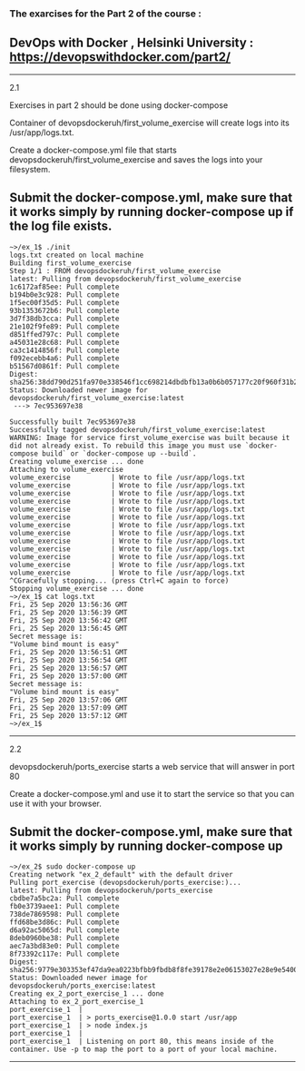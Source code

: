### The exarcises for the Part 2 of the course : 

## DevOps with Docker , Helsinki University : https://devopswithdocker.com/part2/

-------------------------------------------------------
2.1

Exercises in part 2 should be done using docker-compose

Container of devopsdockeruh/first_volume_exercise will create logs into its /usr/app/logs.txt.

Create a docker-compose.yml file that starts devopsdockeruh/first_volume_exercise and saves the logs into your filesystem.

Submit the docker-compose.yml, make sure that it works simply by running docker-compose up if the log file exists.
-------------------------------------------------------
```
~>/ex_1$ ./init
logs.txt created on local machine
Building first_volume_exercise
Step 1/1 : FROM devopsdockeruh/first_volume_exercise
latest: Pulling from devopsdockeruh/first_volume_exercise
1c6172af85ee: Pull complete
b194b0e3c928: Pull complete
1f5ec00f35d5: Pull complete
93b1353672b6: Pull complete
3d7f38db3cca: Pull complete
21e102f9fe89: Pull complete
d851ffed797c: Pull complete
a45031e28c68: Pull complete
ca3c1414856f: Pull complete
f092ecebb4a6: Pull complete
b51567d0861f: Pull complete
Digest: sha256:38dd790d251fa970e338546f1cc698214dbdbfb13a0b6b057177c20f960f31b2
Status: Downloaded newer image for devopsdockeruh/first_volume_exercise:latest
 ---> 7ec953697e38

Successfully built 7ec953697e38
Successfully tagged devopsdockeruh/first_volume_exercise:latest
WARNING: Image for service first_volume_exercise was built because it did not already exist. To rebuild this image you must use `docker-compose build` or `docker-compose up --build`.
Creating volume_exercise ... done
Attaching to volume_exercise
volume_exercise          | Wrote to file /usr/app/logs.txt
volume_exercise          | Wrote to file /usr/app/logs.txt
volume_exercise          | Wrote to file /usr/app/logs.txt
volume_exercise          | Wrote to file /usr/app/logs.txt
volume_exercise          | Wrote to file /usr/app/logs.txt
volume_exercise          | Wrote to file /usr/app/logs.txt
volume_exercise          | Wrote to file /usr/app/logs.txt
volume_exercise          | Wrote to file /usr/app/logs.txt
volume_exercise          | Wrote to file /usr/app/logs.txt
volume_exercise          | Wrote to file /usr/app/logs.txt
volume_exercise          | Wrote to file /usr/app/logs.txt
volume_exercise          | Wrote to file /usr/app/logs.txt
volume_exercise          | Wrote to file /usr/app/logs.txt
^CGracefully stopping... (press Ctrl+C again to force)
Stopping volume_exercise ... done
~>/ex_1$ cat logs.txt
Fri, 25 Sep 2020 13:56:36 GMT
Fri, 25 Sep 2020 13:56:39 GMT
Fri, 25 Sep 2020 13:56:42 GMT
Fri, 25 Sep 2020 13:56:45 GMT
Secret message is:
"Volume bind mount is easy"
Fri, 25 Sep 2020 13:56:51 GMT
Fri, 25 Sep 2020 13:56:54 GMT
Fri, 25 Sep 2020 13:56:57 GMT
Fri, 25 Sep 2020 13:57:00 GMT
Secret message is:
"Volume bind mount is easy"
Fri, 25 Sep 2020 13:57:06 GMT
Fri, 25 Sep 2020 13:57:09 GMT
Fri, 25 Sep 2020 13:57:12 GMT
~>/ex_1$ 
```
----------------------------------------------------


2.2

devopsdockeruh/ports_exercise starts a web service that will answer in port 80

Create a docker-compose.yml and use it to start the service so that you can use it with your browser.

Submit the docker-compose.yml, make sure that it works simply by running docker-compose up
-----------------------------------------------------------
```
~>/ex_2$ sudo docker-compose up 
Creating network "ex_2_default" with the default driver
Pulling port_exercise (devopsdockeruh/ports_exercise:)...
latest: Pulling from devopsdockeruh/ports_exercise
cbdbe7a5bc2a: Pull complete
fb0e3739aee1: Pull complete
738de7869598: Pull complete
ffd68be3d86c: Pull complete
d6a92ac5065d: Pull complete
8deb0960be38: Pull complete
aec7a3bd83e0: Pull complete
8f73392c117e: Pull complete
Digest: sha256:9779e303353ef47da9ea0223bfbb9fbdb8f8fe39178e2e06153027e28e9e5400
Status: Downloaded newer image for devopsdockeruh/ports_exercise:latest
Creating ex_2_port_exercise_1 ... done
Attaching to ex_2_port_exercise_1
port_exercise_1  | 
port_exercise_1  | > ports_exercise@1.0.0 start /usr/app
port_exercise_1  | > node index.js
port_exercise_1  | 
port_exercise_1  | Listening on port 80, this means inside of the container. Use -p to map the port to a port of your local machine.
```
------------------------------------------------------



